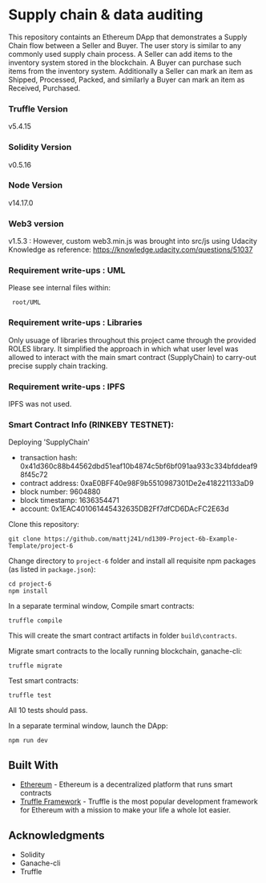 # Supply chain & data auditing

This repository containts an Ethereum DApp that demonstrates a Supply Chain flow between a Seller and Buyer. The user story is similar to any commonly used supply chain process. A Seller can add items to the inventory system stored in the blockchain. A Buyer can purchase such items from the inventory system. Additionally a Seller can mark an item as Shipped, Processed, Packed, and similarly a Buyer can mark an item as Received, Purchased.

### Truffle Version
v5.4.15

### Solidity Version
v0.5.16

### Node Version
v14.17.0

### Web3 version
v1.5.3 : However, custom web3.min.js was brought into src/js using Udacity Knowledge as reference: https://knowledge.udacity.com/questions/51037

### Requirement write-ups : UML
Please see internal files within:

     root/UML

### Requirement write-ups : Libraries
Only usuage of libraries throughout this project came through the provided ROLES library. It simplified the approach in which what user level was allowed to interact with the main smart contract (SupplyChain) to carry-out precise supply chain tracking.

### Requirement write-ups : IPFS
IPFS was not used.

### Smart Contract Info (RINKEBY TESTNET):

   Deploying 'SupplyChain'
   
   - transaction hash:    0x41d360c88b44562dbd51eaf10b4874c5bf6bf091aa933c334bfddeaf98f45c72
   - contract address:    0xaE0BFF40e98F9b5510987301De2e418221133aD9
   - block number:        9604880
   - block timestamp:     1636354471
   - account:             0x1EAC401061445432635DB2Ff7dfCD6DAcFC2E63d

Clone this repository:

```
git clone https://github.com/mattj241/nd1309-Project-6b-Example-Template/project-6
```

Change directory to ```project-6``` folder and install all requisite npm packages (as listed in ```package.json```):

```
cd project-6
npm install
```

In a separate terminal window, Compile smart contracts:

```
truffle compile
```


This will create the smart contract artifacts in folder ```build\contracts```.

Migrate smart contracts to the locally running blockchain, ganache-cli:

```
truffle migrate
```

Test smart contracts:

```
truffle test
```

All 10 tests should pass.


In a separate terminal window, launch the DApp:

```
npm run dev
```

## Built With

* [Ethereum](https://www.ethereum.org/) - Ethereum is a decentralized platform that runs smart contracts
* [Truffle Framework](http://truffleframework.com/) - Truffle is the most popular development framework for Ethereum with a mission to make your life a whole lot easier.


## Acknowledgments

* Solidity
* Ganache-cli
* Truffle
